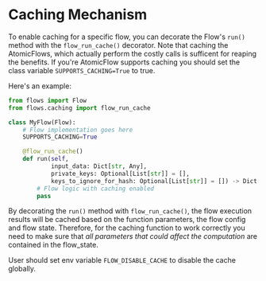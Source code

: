 # Caching Mechanism

To enable caching for a specific flow, you can decorate the Flow's `run()` method with the `flow_run_cache()` decorator. Note that caching the AtomicFlows, which actually perform the costly calls is sufficent for reaping the benefits. If you're AtomicFlow supports caching you should set the class variable `SUPPORTS_CACHING=True` to true.

Here's an example:

```python
from flows import Flow
from flows.caching import flow_run_cache

class MyFlow(Flow):
    # Flow implementation goes here
    SUPPORTS_CACHING=True

    @flow_run_cache()
    def run(self,
            input_data: Dict[str, Any],
            private_keys: Optional[List[str]] = [],
            keys_to_ignore_for_hash: Optional[List[str]] = []) -> Dict[str, Any]:
        # Flow logic with caching enabled
        pass
```

By decorating the `run()` method with `flow_run_cache()`, the flow execution results will be cached based on the function parameters, the flow config and flow state. Therefore, for the caching function to work correctly you need to make sure that *all parameters that could affect the computation* are contained in the flow_state.

User should set env variable `FLOW_DISABLE_CACHE` to disable the cache globally.
